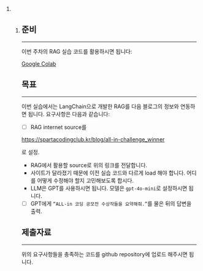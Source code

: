 1. 1. ## 준비

      ------

      이번 주차의 RAG 실습 코드를 활용하시면 됩니다:

      [Google Colab](https://colab.research.google.com/drive/1gfWj25TrBle69nP5fdeMROXYBt7DR0HJ?usp=share_link)

      ## 목표

      ------

      이번 실습에서는 LangChain으로 개발한 RAG를 다음 블로그의 정보와 연동하면 됩니다. 요구사항은 다음과 같습니다:

      - [ ]  RAG internet source를 

        https://spartacodingclub.kr/blog/all-in-challenge_winner

         로 설정.

        - RAG에서 활용할 source로 위의 링크를 전달합니다.
        - 사이트가 달라졌기 때문에 이전 실습 코드와 다르게 load 해야 합니다. 어디를 어떻게 수정해야 할지 고민해보도록 합시다.
        - LLM은 GPT를 사용하시면 됩니다. 모델은 `gpt-4o-mini`로 설정하시면 됩니다.

      - [ ]  GPT에게 `“ALL-in 코딩 공모전 수상작들을 요약해줘.”`를 물은 뒤의 답변을 출력.

      ## 제출자료

      ------

      위의 요구사항들을 충족하는 코드를 github repository에 업로드 해주시면 됩니다.
